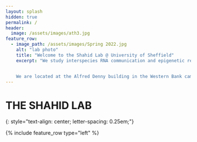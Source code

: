 ```yaml
---
layout: splash
hidden: true
permalink: /
header:
  image: /assets/images/ath3.jpg
feature_row:
  - image_path: /assets/images/Spring 2022.jpg
    alt: "lab photo"
    title: "Welcome to the Shahid Lab @ University of Sheffield"
    excerpt: "We study interspecies RNA communication and epigenetic regulation in parasitic plants and beyond. See our [research](/research/) and [publications](/publications/) to learn more about what we do, and meet our current [lab members](/team/)! Feel free to reach out if you are interested in [joining the lab](/join/) or collaborating on research projects.


    We are located at the Alfred Denny building in the Western Bank campus of [University of Sheffield](https://www.sheffield.ac.uk/)."
---
```

# THE SHAHID LAB
{: style="text-align: center;
  letter-spacing: 0.25em;"}


{% include feature_row type="left" %}
